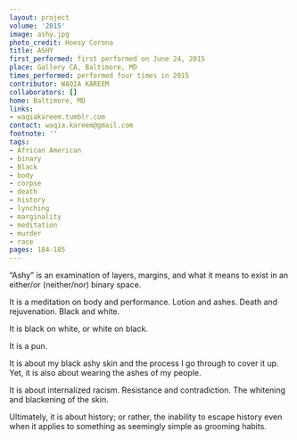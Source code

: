 ```yaml
---
layout: project
volume: '2015'
image: ashy.jpg
photo_credit: Hoesy Corona
title: ASHY
first_performed: first performed on June 24, 2015
place: Gallery CA, Baltimore, MD
times_performed: performed four times in 2015
contributor: WAQIA KAREEM
collaborators: []
home: Baltimore, MD
links:
- waqiakareem.tumblr.com
contact: waqia.kareem@gmail.com
footnote: ''
tags:
- African American
- binary
- Black
- body
- corpse
- death
- history
- lynching
- marginality
- meditation
- murder
- race
pages: 184-185
---
```


“Ashy” is an examination of layers, margins, and what it means to exist in an either/or (neither/nor) binary space.

It is a meditation on body and performance. Lotion and ashes. Death and rejuvenation. Black and white.

It is black on white, or white on black.

It is a pun.

It is about my black ashy skin and the process I go through to cover it up. Yet, it is also about wearing the ashes of my people.

It is about internalized racism. Resistance and contradiction. The whitening and blackening of the skin.

Ultimately, it is about history; or rather, the inability to escape history even when it applies to something as seemingly simple as grooming habits.
